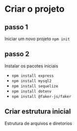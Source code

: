 # Criar o projeto

## passo 1
Iniciar um novo projeto
`npm init`

## passo 2
Instalar os pacotes iniciais

- `npm install express`
- `npm install mysql2`
- `npm install sequelize`
- `npm install dotenv`
- `npm install @faker-js/faker`

## Criar estrutura inicial
Estrutura de arquivos e diretorios


